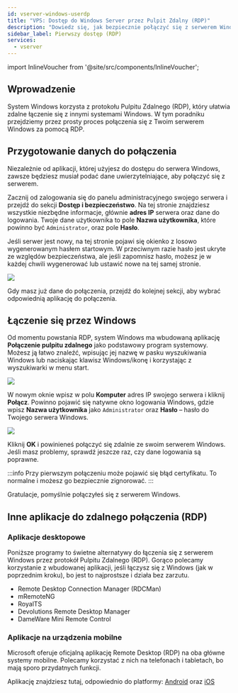 ```yaml
---
id: vserver-windows-userdp
title: "VPS: Dostęp do Windows Server przez Pulpit Zdalny (RDP)"
description: "Dowiedz się, jak bezpiecznie połączyć się z serwerem Windows zdalnie za pomocą RDP i łatwo zarządzać dostępem → Sprawdź teraz"
sidebar_label: Pierwszy dostęp (RDP)
services:
  - vserver
---
```


import InlineVoucher from '@site/src/components/InlineVoucher';

## Wprowadzenie

System Windows korzysta z protokołu Pulpitu Zdalnego (RDP), który ułatwia zdalne łączenie się z innymi systemami Windows. W tym poradniku przejdziemy przez prosty proces połączenia się z Twoim serwerem Windows za pomocą RDP.

<InlineVoucher />

## Przygotowanie danych do połączenia

Niezależnie od aplikacji, której użyjesz do dostępu do serwera Windows, zawsze będziesz musiał podać dane uwierzytelniające, aby połączyć się z serwerem.

Zacznij od zalogowania się do panelu administracyjnego swojego serwera i przejdź do sekcji **Dostęp i bezpieczeństwo**. Na tej stronie znajdziesz wszystkie niezbędne informacje, głównie **adres IP** serwera oraz dane do logowania. Twoje dane użytkownika to pole **Nazwa użytkownika**, które powinno być `Administrator`, oraz pole **Hasło**.

Jeśli serwer jest nowy, na tej stronie pojawi się okienko z losowo wygenerowanym hasłem startowym. W przeciwnym razie hasło jest ukryte ze względów bezpieczeństwa, ale jeśli zapomnisz hasło, możesz je w każdej chwili wygenerować lub ustawić nowe na tej samej stronie.

![](https://screensaver01.zap-hosting.com/index.php/s/amLy6sC6XzBN5fQ/preview)

Gdy masz już dane do połączenia, przejdź do kolejnej sekcji, aby wybrać odpowiednią aplikację do połączenia.

## Łączenie się przez Windows

Od momentu powstania RDP, system Windows ma wbudowaną aplikację **Połączenie pulpitu zdalnego** jako podstawowy program systemowy. Możesz ją łatwo znaleźć, wpisując jej nazwę w pasku wyszukiwania Windows lub naciskając klawisz Windows/ikonę i korzystając z wyszukiwarki w menu start.

![](https://screensaver01.zap-hosting.com/index.php/s/TRfpNC3rACZ3KGB/preview)

W nowym oknie wpisz w polu **Komputer** adres IP swojego serwera i kliknij **Połącz**. Powinno pojawić się natywne okno logowania Windows, gdzie wpisz **Nazwa użytkownika** jako `Administrator` oraz **Hasło** – hasło do Twojego serwera Windows.

![](https://screensaver01.zap-hosting.com/index.php/s/GCRs6KbGHz27HBS/preview)

Kliknij **OK** i powinieneś połączyć się zdalnie ze swoim serwerem Windows. Jeśli masz problemy, sprawdź jeszcze raz, czy dane logowania są poprawne.

:::info
Przy pierwszym połączeniu może pojawić się błąd certyfikatu. To normalne i możesz go bezpiecznie zignorować.
:::

Gratulacje, pomyślnie połączyłeś się z serwerem Windows.

## Inne aplikacje do zdalnego połączenia (RDP)

### Aplikacje desktopowe

Poniższe programy to świetne alternatywy do łączenia się z serwerem Windows przez protokół Pulpitu Zdalnego (RDP). Gorąco polecamy korzystanie z wbudowanej aplikacji, jeśli łączysz się z Windows (jak w poprzednim kroku), bo jest to najprostsze i działa bez zarzutu.

- Remote Desktop Connection Manager (RDCMan)
- mRemoteNG
- RoyalTS
- Devolutions Remote Desktop Manager
- DameWare Mini Remote Control

### Aplikacje na urządzenia mobilne

Microsoft oferuje oficjalną aplikację Remote Desktop (RDP) na oba główne systemy mobilne. Polecamy korzystać z nich na telefonach i tabletach, bo mają sporo przydatnych funkcji.

Aplikację znajdziesz tutaj, odpowiednio do platformy: [Android](https://play.google.com/store/apps/details?id=com.microsoft.rdc.androidx&hl=en) oraz [iOS](https://apps.apple.com/us/app/remote-desktop-mobile/id714464092)

<InlineVoucher />
